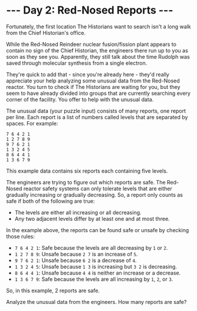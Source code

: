# --- Day 2: Red-Nosed Reports ---

Fortunately, the first location The Historians want to search isn't a long walk from the Chief Historian's office.

While the Red-Nosed Reindeer nuclear fusion/fission plant appears to contain no sign of the Chief Historian, the engineers there run up to you as soon as they see you. Apparently, they still talk about the time Rudolph was saved through molecular synthesis from a single electron.

They're quick to add that - since you're already here - they'd really appreciate your help analyzing some unusual data from the Red-Nosed reactor. You turn to check if The Historians are waiting for you, but they seem to have already divided into groups that are currently searching every corner of the facility. You offer to help with the unusual data.

The unusual data (your puzzle input) consists of many reports, one report per line. Each report is a list of numbers called levels that are separated by spaces. For example:

```
7 6 4 2 1
1 2 7 8 9
9 7 6 2 1
1 3 2 4 5
8 6 4 4 1
1 3 6 7 9
```

This example data contains six reports each containing five levels.

The engineers are trying to figure out which reports are safe. The Red-Nosed reactor safety systems can only tolerate levels that are either gradually increasing or gradually decreasing. So, a report only counts as safe if both of the following are true:

 - The levels are either all increasing or all decreasing.
 - Any two adjacent levels differ by at least one and at most three.

In the example above, the reports can be found safe or unsafe by checking those rules:

 - `7 6 4 2 1`: Safe because the levels are all decreasing by `1` or `2`.
 - `1 2 7 8 9`: Unsafe because `2 7` is an increase of `5`.
 - `9 7 6 2 1`: Unsafe because `6 2` is a decrease of `4`.
 - `1 3 2 4 5`: Unsafe because `1 3` is increasing but `3 2` is decreasing.
 - `8 6 4 4 1`: Unsafe because `4 4` is neither an increase or a decrease.
 - `1 3 6 7 9`: Safe because the levels are all increasing by `1`, `2`, or `3`.

 So, in this example, 2 reports are safe.

Analyze the unusual data from the engineers. How many reports are safe?